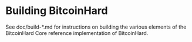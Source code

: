 Building BitcoinHard
=============

See doc/build-*.md for instructions on building the various
elements of the BitcoinHard Core reference implementation of BitcoinHard.
